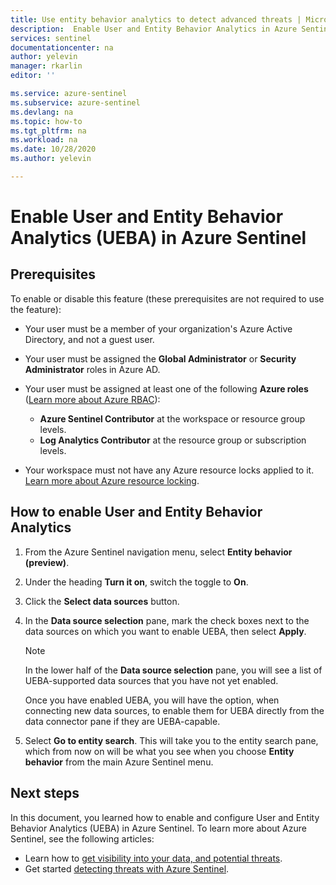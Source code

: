 ```yaml
---
title: Use entity behavior analytics to detect advanced threats | Microsoft Docs
description:  Enable User and Entity Behavior Analytics in Azure Sentinel, and configure data sources
services: sentinel
documentationcenter: na
author: yelevin
manager: rkarlin
editor: ''

ms.service: azure-sentinel
ms.subservice: azure-sentinel
ms.devlang: na
ms.topic: how-to
ms.tgt_pltfrm: na
ms.workload: na
ms.date: 10/28/2020
ms.author: yelevin

---
```

# Enable User and Entity Behavior Analytics (UEBA) in Azure Sentinel 



## Prerequisites

To enable or disable this feature (these prerequisites are not required to use the feature):

- Your user must be a member of your organization's Azure Active Directory, and not a guest user.

- Your user must be assigned the **Global Administrator** or **Security Administrator** roles in Azure AD.

- Your user must be assigned at least one of the following **Azure roles** ([Learn more about Azure RBAC](roles.md)):
    - **Azure Sentinel Contributor** at the workspace or resource group levels.
    - **Log Analytics Contributor** at the resource group or subscription levels.

- Your workspace must not have any Azure resource locks applied to it. [Learn more about Azure resource locking](../azure-resource-manager/management/lock-resources.md).

## How to enable User and Entity Behavior Analytics

1. From the Azure Sentinel navigation menu, select **Entity behavior (preview)**.

1. Under the heading **Turn it on**, switch the toggle to **On**.

1. Click the **Select data sources** button.

1. In the **Data source selection** pane, mark the check boxes next to the data sources on which you want to enable UEBA, then select **Apply**.

    > [!NOTE]
    >
    > In the lower half of the **Data source selection** pane, you will see a list of UEBA-supported data sources that you have not yet enabled. 
    >
    > Once you have enabled UEBA, you will have the option, when connecting new data sources, to enable them for UEBA directly from the data connector pane if they are UEBA-capable.

1. Select **Go to entity search**. This will take you to the entity search pane, which from now on will be what you see when you choose **Entity behavior** from the main Azure Sentinel menu.

## Next steps
In this document, you learned how to enable and configure User and Entity Behavior Analytics (UEBA) in Azure Sentinel. To learn more about Azure Sentinel, see the following articles:
- Learn how to [get visibility into your data, and potential threats](quickstart-get-visibility.md).
- Get started [detecting threats with Azure Sentinel](tutorial-detect-threats-built-in.md).
